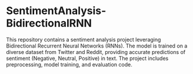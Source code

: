 # SentimentAnalysis-BidirectionalRNN
This repository contains a sentiment analysis project leveraging Bidirectional Recurrent Neural Networks (RNNs). The model is trained on a diverse dataset from Twitter and Reddit, providing accurate predictions of sentiment (Negative, Neutral, Positive) in text. The project includes preprocessing, model training, and evaluation code.
